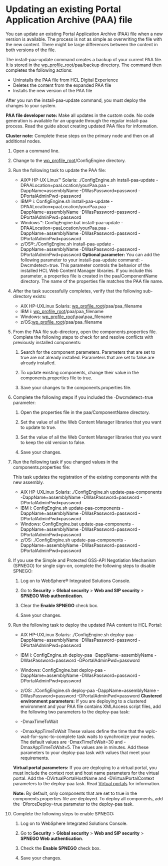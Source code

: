 # Updating an existing Portal Application Archive \(PAA\) file

You can update an existing Portal Application Archive \(PAA\) file when a new version is available. The process is not as simple as overwriting the file with the new content. There might be large differences between the content in both versions of the file.

The install-paa-update command creates a backup of your current PAA file. It is stored in the [wp\_profile\_root](../reference/wpsdirstr.md#wp_profile_root)/paa/backup directory. The command then completes the following actions:

-   Uninstalls the PAA file from HCL Digital Experience
-   Deletes the content from the expanded PAA file
-   Installs the new version of the PAA file

After you run the install-paa-update command, you must deploy the changes to your system.

**PAA file developer note:** Make all updates in the custom code. No code generation is available for an upgrade through the regular install-paa process. Read the guide about creating updated PAA files for information.

**Cluster note:** Complete these steps on the primary node and then on all additional nodes.

1.  Open a command line.

2.  Change to the [wp\_profile\_root](../reference/wpsdirstr.md#wp_profile_root)/ConfigEngine directory.

3.  Run the following task to update the PAA file:

    -   AIX® HP-UX Linux™ Solaris: ./ConfigEngine.sh install-paa-update -DPAALocation=paaLocation/yourPaa.paa -DappName=assemblyName -DWasPassword=password -DPortalAdminPwd=password
    -   IBM® i: ConfigEngine.sh install-paa-update -DPAALocation=paaLocation/yourPaa.paa -DappName=assemblyName -DWasPassword=password -DPortalAdminPwd=password
    -   Windows™: ConfigEngine.bat install-paa-update -DPAALocation=paaLocation/yourPaa.paa -DappName=assemblyName -DWasPassword=password -DPortalAdminPwd=password
    -   z/OS®:./ConfigEngine.sh install-paa-update -DappName=assemblyName -DWasPassword=password -DPortalAdminPwd=password
    **Optional parameter:** You can add the following parameter to your install-paa-update command: -Dwcmdetect=true. This parameter controls the behavior of the installed HCL Web Content Manager libraries. If you include this parameter, a properties file is created in the paa/ComponentName directory. The name of the properties file matches the PAA file name.

4.  After the task successfully completes, verify that the following sub-directory exists:

    -   AIX HP-UXLinux Solaris: [wp\_profile\_root](../reference/wpsdirstr.md#wp_profile_root)/paa/paa\_filename
    -   IBM i: [wp\_profile\_root](../reference/wpsdirstr.md#wp_profile_root)/paa/paa\_filename
    -   Windows: [wp\_profile\_root](../reference/wpsdirstr.md#wp_profile_root)\\paa\\paa\_filename
    -   z/OS:[wp\_profile\_root](../reference/wpsdirstr.md#wp_profile_root)/paa/paa\_filename
5.  From the PAA file sub-directory, open the components.properties file. Complete the following steps to check for and resolve conflicts with previously installed components:

    1.  Search for the component parameters. Parameters that are set to true are not already installed. Parameters that are set to false are already installed.

    2.  To update existing components, change their value in the components.properties file to true.

    3.  Save your changes to the components.properties file.

6.  Complete the following steps if you included the -Dwcmdetect=true parameter:

    1.  Open the properties file in the paa/ComponentName directory.

    2.  Set the value of all the Web Content Manager libraries that you want to update to true.

    3.  Set the value of all the Web Content Manager libraries that you want to keep the old version to false.

    4.  Save your changes.

7.  Run the following task if you changed values in the components.properties file:

    This task updates the registration of the existing components with the new assembly.

    -   AIX HP-UXLinux Solaris: ./ConfigEngine.sh update-paa-components -DappName=assemblyName -DWasPassword=password -DPortalAdminPwd=password
    -   IBM i: ConfigEngine.sh update-paa-components -DappName=assemblyName -DWasPassword=password -DPortalAdminPwd=password
    -   Windows: ConfigEngine.bat update-paa-components -DappName=assemblyName -DWasPassword=password -DPortalAdminPwd=password
    -   z/OS: ./ConfigEngine.sh update-paa-components -DappName=assemblyName -DWasPassword=password -DPortalAdminPwd=password
8.  If you use the Simple and Protected GSS-API Negotiation Mechanism \(SPNEGO\) for single sign-on, complete the following steps to disable SPNEGO:

    1.  Log on to WebSphere® Integrated Solutions Console.

    2.  Go to **Security** \> **Global security** \> **Web and SIP security** \> **SPNEGO Web authentication**.

    3.  Clear the **Enable SPNEGO** check box.

    4.  Save your changes.

9.  Run the following task to deploy the updated PAA content to HCL Portal:

    -   AIX HP-UXLinux Solaris: ./ConfigEngine.sh deploy-paa -DappName=assemblyName -DWasPassword=password -DPortalAdminPwd=password
    -   IBM i: ConfigEngine.sh deploy-paa -DappName=assemblyName -DWasPassword=password -DPortalAdminPwd=password
    -   Windows: ConfigEngine.bat deploy-paa -DappName=assemblyName -DWasPassword=password -DPortalAdminPwd=password
    -   z/OS: ./ConfigEngine.sh deploy-paa -DappName=assemblyName -DWasPassword=password -DPortalAdminPwd=password
    **Clustered environment parameters:** If you are deploying to a clustered environment and your PAA file contains XMLAccess script files, add the following two parameters to the deploy-paa task:

    -   -DmaxTimeToWait
    -   -DmaxAppTimeToWait
    These values define the time that the wplc-wait-for-sync-to-complete task waits to synchronize your nodes. The default values are -DmaxTimeToWait=30 and -DmaxAppTimeToWait=5. The values are in minutes. Add these parameters to your deploy-paa task with values that meet your requirements.

    **Virtual portal parameters:** If you are deploying to a virtual portal, you must include the context root and host name parameters for the virtual portal. Add the -DVirtualPortalHostName and -DVirtualPortalContext parameters to the deploy-paa task. Read [Virtual portals](../admin-system/ad_vp.md) for information.

    **Note:** By default, only components that are set to true in the components.properties file are deployed. To deploy all components, add the -DforceDeploy=true parameter to the deploy-paa task.

10. Complete the following steps to enable SPNEGO:

    1.  Log on to WebSphere Integrated Solutions Console.

    2.  Go to **Security** \> **Global security** \> **Web and SIP security** \> **SPNEGO Web authentication**.

    3.  Check the **Enable SPNEGO** check box.

    4.  Save your changes.



